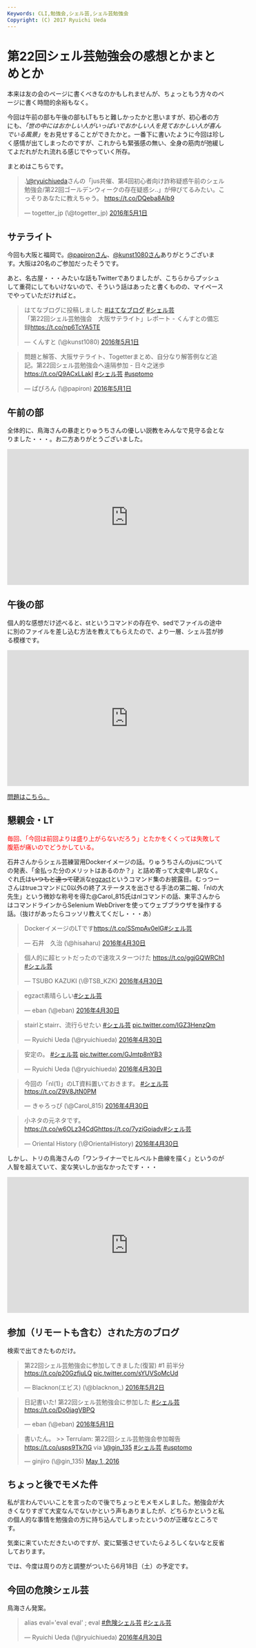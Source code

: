 ```yaml
---
Keywords: CLI,勉強会,シェル芸,シェル芸勉強会
Copyright: (C) 2017 Ryuichi Ueda
---
```


# 第22回シェル芸勉強会の感想とかまとめとか
本来は友の会のページに書くべきなのかもしれませんが、ちょっともう方々のページに書く時間的余裕もなく。


今回は午前の部も午後の部もLTもちと難しかったかと思いますが、初心者の方にも、<em>「世の中にはおかしい人がいっぱいでおかしい人を見ておかしい人が喜んでいる風景」</em>をお見せすることができたかと。一番下に書いたように今回は珍しく感情が出てしまったのですが、これからも緊張感の無い、全身の筋肉が弛緩してよだれがたれ流れる感じでやっていく所存。

まとめはこちらです。

<blockquote class="twitter-tweet" data-lang="ja"><p lang="ja" dir="ltr">.<a href="https://twitter.com/ryuichiueda">\@ryuichiueda</a>さんの「jus共催、第4回初心者向け詐称疑惑午前のシェル勉強会/第22回ゴールデンウィークの存在疑惑シ..」が伸びてるみたい。こっそりあなたに教えちゃう。 <a href="https://t.co/DQeba8AIb9">https://t.co/DQeba8AIb9</a></p>&mdash; togetter_jp (\@togetter_jp) <a href="https://twitter.com/togetter_jp/status/726753045283885056">2016年5月1日</a></blockquote>
<script async src="//platform.twitter.com/widgets.js" charset="utf-8"></script>

<h2>サテライト</h2>

今回も大阪と福岡で。<a href="https://twitter.com/papiron" target="_blank">\@papironさん</a>、<a href="https://twitter.com/kunst1080" target="_blank">\@kunst1080さん</a>ありがとうございます。大阪は20名のご参加だったそうです。

あと、名古屋・・・みたいな話もTwitterでありましたが、こちらからプッシュして重荷にしてもいけないので、そういう話はあったと書くものの、マイペースでやっていただければと。

<blockquote class="twitter-tweet" data-lang="ja"><p lang="ja" dir="ltr">はてなブログに投稿しました <a href="https://twitter.com/hashtag/%E3%81%AF%E3%81%A6%E3%81%AA%E3%83%96%E3%83%AD%E3%82%B0?src=hash">#はてなブログ</a> <a href="https://twitter.com/hashtag/%E3%82%B7%E3%82%A7%E3%83%AB%E8%8A%B8?src=hash">#シェル芸</a><br>「第22回シェル芸勉強会　大阪サテライト」レポート - くんすとの備忘録<a href="https://t.co/np6TcYA5TE">https://t.co/np6TcYA5TE</a></p>&mdash; くんすと (\@kunst1080) <a href="https://twitter.com/kunst1080/status/726623831247314946">2016年5月1日</a></blockquote>
<script async src="//platform.twitter.com/widgets.js" charset="utf-8"></script>

<blockquote class="twitter-tweet" data-lang="ja"><p lang="ja" dir="ltr">問題と解答、大阪サテライト、Togetterまとめ、自分なり解答例など追記。第22回シェル芸勉強会へ遠隔参加 - 日々之迷歩 <a href="https://t.co/Q9ACxLLakI">https://t.co/Q9ACxLLakI</a> <a href="https://twitter.com/hashtag/%E3%82%B7%E3%82%A7%E3%83%AB%E8%8A%B8?src=hash">#シェル芸</a> <a href="https://twitter.com/hashtag/usptomo?src=hash">#usptomo</a></p>&mdash; ぱぴろん (\@papiron) <a href="https://twitter.com/papiron/status/726627333348564992">2016年5月1日</a></blockquote>
<script async src="//platform.twitter.com/widgets.js" charset="utf-8"></script>


<h2>午前の部</h2>

全体的に、鳥海さんの暴走とりゅうちさんの優しい説教をみんなで見守る会となりました・・・。お二方ありがとうございました。

<iframe width="560" height="315" src="https://www.youtube.com/embed/SndqTVuQTeU" frameborder="0" allowfullscreen></iframe>

<h2>午後の部</h2>

個人的な感想だけ述べると、stというコマンドの存在や、sedでファイルの途中に別のファイルを差し込む方法を教えてもらえたので、より一層、シェル芸が捗る模様です。

<iframe width="560" height="315" src="https://www.youtube.com/embed/tf3dRVlmbcs" frameborder="0" allowfullscreen></iframe>

<a href="/?post=08073">問題はこちら。</a>

<h2>懇親会・LT</h2>

<span style="color:red">毎回、「今回は前回よりは盛り上がらないだろう」とたかをくくっては失敗して腹筋が痛いのでどうかしている。</span>

石井さんからシェル芸練習用Dockerイメージの話。りゅうちさんのjusについての発表、「金払った分のメリットはあるのか？」と詰め寄って大変申し訳なく。ぐれ氏は<del>いつもと違って</del>硬派な<a href="http://qiita.com/greymd/items/3515869d9ed2a1a61a49" target="_blank">egzact</a>というコマンド集のお披露目。むっつーさんはtrueコマンドに0以外の終了ステータスを出させる手法の第二報、「nlの大先生」という微妙な称号を得た\@Carol_815氏はnlコマンドの話、東平さんからはコマンドラインからSelenium WebDriverを使ってウェブブラウザを操作する話。（抜けがあったらコッソリ教えてくだし・・・あ）

<blockquote class="twitter-tweet" data-lang="ja"><p lang="ja" dir="ltr">DockerイメージのLTです<a href="https://t.co/SSmpAv0elG">https://t.co/SSmpAv0elG</a><a href="https://twitter.com/hashtag/%E3%82%B7%E3%82%A7%E3%83%AB%E8%8A%B8?src=hash">#シェル芸</a></p>&mdash; 石井　久治 (\@hisaharu) <a href="https://twitter.com/hisaharu/status/726344869594025984">2016年4月30日</a></blockquote>
<script async src="//platform.twitter.com/widgets.js" charset="utf-8"></script>

<blockquote class="twitter-tweet" data-lang="ja"><p lang="ja" dir="ltr">個人的に超ヒットだったので速攻スターつけた <a href="https://t.co/ggjGQWRCh1">https://t.co/ggjGQWRCh1</a> <a href="https://twitter.com/hashtag/%E3%82%B7%E3%82%A7%E3%83%AB%E8%8A%B8?src=hash">#シェル芸</a></p>&mdash; TSUBO KAZUKI (\@TSB_KZK) <a href="https://twitter.com/TSB_KZK/status/726442849680527360">2016年4月30日</a></blockquote>
<script async src="//platform.twitter.com/widgets.js" charset="utf-8"></script>

<blockquote class="twitter-tweet" data-lang="ja"><p lang="ja" dir="ltr">egzact素晴らしい<a href="https://twitter.com/hashtag/%E3%82%B7%E3%82%A7%E3%83%AB%E8%8A%B8?src=hash">#シェル芸</a></p>&mdash; eban (\@eban) <a href="https://twitter.com/eban/status/726341663195430912">2016年4月30日</a></blockquote>
<script async src="//platform.twitter.com/widgets.js" charset="utf-8"></script>

<blockquote class="twitter-tweet" data-lang="ja"><p lang="ja" dir="ltr">stairlとstairr、流行らせたい <a href="https://twitter.com/hashtag/%E3%82%B7%E3%82%A7%E3%83%AB%E8%8A%B8?src=hash">#シェル芸</a> <a href="https://t.co/IGZ3HenzQm">pic.twitter.com/IGZ3HenzQm</a></p>&mdash; Ryuichi Ueda (\@ryuichiueda) <a href="https://twitter.com/ryuichiueda/status/726342949202587648">2016年4月30日</a></blockquote>
<script async src="//platform.twitter.com/widgets.js" charset="utf-8"></script>

<blockquote class="twitter-tweet" data-lang="ja"><p lang="ja" dir="ltr">安定の。 <a href="https://twitter.com/hashtag/%E3%82%B7%E3%82%A7%E3%83%AB%E8%8A%B8?src=hash">#シェル芸</a> <a href="https://t.co/GJmtp8nYB3">pic.twitter.com/GJmtp8nYB3</a></p>&mdash; Ryuichi Ueda (\@ryuichiueda) <a href="https://twitter.com/ryuichiueda/status/726345104688963584">2016年4月30日</a></blockquote>
<script async src="//platform.twitter.com/widgets.js" charset="utf-8"></script>

<blockquote class="twitter-tweet" data-lang="ja"><p lang="ja" dir="ltr">今回の「nl(1)」のLT資料置いておきます。 <a href="https://twitter.com/hashtag/%E3%82%B7%E3%82%A7%E3%83%AB%E8%8A%B8?src=hash">#シェル芸</a><a href="https://t.co/Z9V8JtN0PM">https://t.co/Z9V8JtN0PM</a></p>&mdash; きゃろっぴ (\@Carol_815) <a href="https://twitter.com/Carol_815/status/726427175386140672">2016年4月30日</a></blockquote>
<script async src="//platform.twitter.com/widgets.js" charset="utf-8"></script>

<blockquote class="twitter-tweet" data-lang="ja"><p lang="ja" dir="ltr">小ネタの元ネタです。<a href="https://t.co/w6OLz34CdG">https://t.co/w6OLz34CdG</a><a href="https://t.co/7yziGoiadv">https://t.co/7yziGoiadv</a><a href="https://twitter.com/hashtag/%E3%82%B7%E3%82%A7%E3%83%AB%E8%8A%B8?src=hash">#シェル芸</a></p>&mdash; Oriental History (\@OrientalHistory) <a href="https://twitter.com/OrientalHistory/status/726352365377351688">2016年4月30日</a></blockquote>
<script async src="//platform.twitter.com/widgets.js" charset="utf-8"></script>


しかし、トリの鳥海さんの「ワンライナーでヒルベルト曲線を描く」というのが人智を超えていて、変な笑いしか出なかったです・・・

<iframe width="560" height="315" src="https://www.youtube.com/embed/e3UPHCrOmzE" frameborder="0" allowfullscreen></iframe>

<h2>参加（リモートも含む）された方のブログ</h2>

検索で出てきたものだけ。

<blockquote class="twitter-tweet" data-lang="ja"><p lang="ja" dir="ltr">第22回シェル芸勉強会に参加してきました(復習) #1 前半分 <a href="https://t.co/p20GzfjuLQ">https://t.co/p20GzfjuLQ</a> <a href="https://t.co/sYUVSoMcUd">pic.twitter.com/sYUVSoMcUd</a></p>&mdash; Blacknon(エビス) (\@blacknon_) <a href="https://twitter.com/blacknon_/status/726924511287767041">2016年5月2日</a></blockquote>
<script async src="//platform.twitter.com/widgets.js" charset="utf-8"></script>

<blockquote class="twitter-tweet" data-lang="ja"><p lang="ja" dir="ltr">日記書いた! 第22回シェル芸勉強会に参加した <a href="https://twitter.com/hashtag/%E3%82%B7%E3%82%A7%E3%83%AB%E8%8A%B8?src=hash">#シェル芸</a><a href="https://t.co/Do0jagVBPQ">https://t.co/Do0jagVBPQ</a></p>&mdash; eban (\@eban) <a href="https://twitter.com/eban/status/726802742572924928">2016年5月1日</a></blockquote>
<script async src="//platform.twitter.com/widgets.js" charset="utf-8"></script>


<blockquote class="twitter-tweet" data-partner="tweetdeck"><p lang="ja" dir="ltr">書いたん。 &gt;&gt; Terrulam: 第22回シェル芸勉強会参加報告 <a href="https://t.co/usps9Tk7lG">https://t.co/usps9Tk7lG</a> via <a href="https://twitter.com/gin_135">\@gin_135</a> <a href="https://twitter.com/hashtag/%E3%82%B7%E3%82%A7%E3%83%AB%E8%8A%B8?src=hash">#シェル芸</a> <a href="https://twitter.com/hashtag/usptomo?src=hash">#usptomo</a></p>&mdash; ginjiro (\@gin_135) <a href="https://twitter.com/gin_135/status/726773724339273734">May 1, 2016</a></blockquote>
<script async src="//platform.twitter.com/widgets.js" charset="utf-8"></script>



<h2>ちょっと後でモメた件</h2>

私が言わんでいいことを言ったので後でちょっとモメモメしました。勉強会が大きくなりすぎて大変なんでないかという声もありましたが、どちらかというと私の個人的な事情を勉強会の方に持ち込んでしまったというのが正確なところです。

気楽に来ていただきたいのですが、変に緊張させていたらよろしくないなと反省しております。


では、今度は周りの方と調整がついたら6月18日（土）の予定です。

<h2>今回の危険シェル芸</h2>

鳥海さん発案。

<blockquote class="twitter-tweet" data-lang="ja"><p lang="es" dir="ltr">alias eval=&#39;eval eval&#39; ; eval <a href="https://twitter.com/hashtag/%E5%8D%B1%E9%99%BA%E3%82%B7%E3%82%A7%E3%83%AB%E8%8A%B8?src=hash">#危険シェル芸</a> <a href="https://twitter.com/hashtag/%E3%82%B7%E3%82%A7%E3%83%AB%E8%8A%B8?src=hash">#シェル芸</a></p>&mdash; Ryuichi Ueda (\@ryuichiueda) <a href="https://twitter.com/ryuichiueda/status/726225241966411776">2016年4月30日</a></blockquote>
<script async src="//platform.twitter.com/widgets.js" charset="utf-8"></script>

